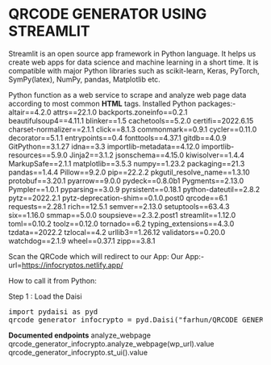 # QRCODE GENERATOR USING STREAMLIT

Streamlit is an open source app framework in Python language. It helps us create web apps for data science and machine learning in a short time. It is compatible with major Python libraries such as scikit-learn, Keras, PyTorch, SymPy(latex), NumPy, pandas, Matplotlib etc.

Python function as a web service to scrape and analyze web page data according to most common **HTML** tags.
Installed Python packages:-
altair==4.2.0
attrs==22.1.0
backports.zoneinfo==0.2.1
beautifulsoup4==4.11.1
blinker==1.5
cachetools==5.2.0
certifi==2022.6.15
charset-normalizer==2.1.1
click==8.1.3
commonmark==0.9.1
cycler==0.11.0
decorator==5.1.1
entrypoints==0.4
fonttools==4.37.1
gitdb==4.0.9
GitPython==3.1.27
idna==3.3
importlib-metadata==4.12.0
importlib-resources==5.9.0
Jinja2==3.1.2
jsonschema==4.15.0
kiwisolver==1.4.4
MarkupSafe==2.1.1
matplotlib==3.5.3
numpy==1.23.2
packaging==21.3
pandas==1.4.4
Pillow==9.2.0
pip==22.2.2
pkgutil_resolve_name==1.3.10
protobuf==3.20.1
pyarrow==9.0.0
pydeck==0.8.0b1
Pygments==2.13.0
Pympler==1.0.1
pyparsing==3.0.9
pyrsistent==0.18.1
python-dateutil==2.8.2
pytz==2022.2.1
pytz-deprecation-shim==0.1.0.post0
qrcode==6.1
requests==2.28.1
rich==12.5.1
semver==2.13.0
setuptools==63.4.3
six==1.16.0
smmap==5.0.0
soupsieve==2.3.2.post1
streamlit==1.12.0
toml==0.10.2
toolz==0.12.0
tornado==6.2
typing_extensions==4.3.0
tzdata==2022.2
tzlocal==4.2
urllib3==1.26.12
validators==0.20.0
watchdog==2.1.9
wheel==0.37.1
zipp==3.8.1

Scan the QRCode which will redirect to our App:
Our App:-
  url=https://infocryptos.netlify.app/

How to call it from Python:

Step 1 : Load the Daisi
<pre>
import pydaisi as pyd
qrcode_generator_infocrypto = pyd.Daisi("farhun/QRCODE GENERATOR-INFOCRYPTO")
</pre>


**Documented endpoints**
analyze_webpage
qrcode_generator_infocrypto.analyze_webpage(wp_url).value
qrcode_generator_infocrypto.st_ui().value




